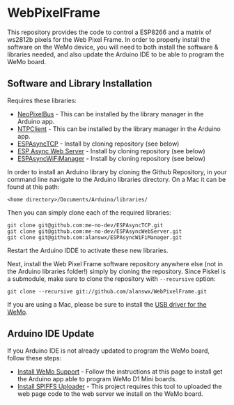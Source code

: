 # WebPixelFrame
This repository provides the code to control a ESP8266 and a matrix of ws2812b pixels for the Web Pixel Frame. In order to properly install the software on the WeMo device, you will need to both install the software & libraries needed, and also update the Arduino IDE to be able to program the WeMo board.

## Software and Library Installation
Requires these libraries:

- [NeoPixelBus](https://github.com/Makuna/NeoPixelBus) - This can be installed by the library manager in the Arduino app.
- [NTPClient](https://github.com/arduino-libraries/NTPClient) - This can be installed by the library manager in the Arduino app.
- [ESPAsyncTCP](https://github.com/me-no-dev/ESPAsyncTCP) - Install by cloning repository (see below)
- [ESP Async Web Server](https://github.com/me-no-dev/ESPAsyncWebServer) - Install by cloning repository (see below)
- [ESPAsyncWiFiManager](https://github.com/alanswx/ESPAsyncWiFiManager) - Install by cloning repository (see below)

In order to install an Arduino library by cloning the Github Repository, in your command line navigate to the Arduino libraries directory. On a Mac it can be found at this path:

```
<home directory>/Documents/Arduino/libraries/
```

Then you can simply clone each of the required libraries:
```
git clone git@github.com:me-no-dev/ESPAsyncTCP.git
git clone git@github.com:me-no-dev/ESPAsyncWebServer.git
git clone git@github.com:alanswx/ESPAsyncWiFiManager.git
```
Restart the Arduino IDDE to activate these new libraries.

Next, install the Web Pixel Frame software repository anywhere else (not in the Arduino libraries folder!) simply by cloning the repository. Since Piskel is a submodule, make sure to clone the repository with `--recursive` option:

```
git clone --recursive git://github.com/alanswx/WebPixelFrame.git
```

If you are using a Mac, please be sure to install the [USB driver for the WeMo](https://tzapu.com/ch340-ch341-serial-adapters-macos-sierra/).

## Arduino IDE Update
If you Arduino IDE is not already updated to program the WeMo board, follow these steps:

- [Install WeMo Support](https://wiki.wemos.cc/tutorials:get_started:get_started_in_arduino) - Follow the instructions at this page to install get the Arduino app able to program WeMo D1 Mini boards.
- [Install SPIFFS Uploader](https://github.com/esp8266/Arduino/blob/master/doc/filesystem.rst#uploading-files-to-file-system) - This project requires this tool to uploaded the web page code to the web server we install on the WeMo board.